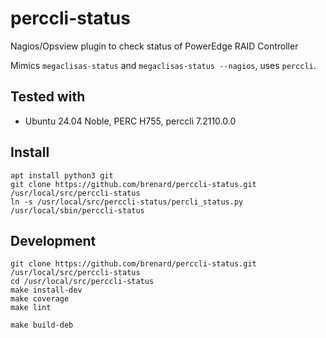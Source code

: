 # perccli-status
Nagios/Opsview plugin to check status of PowerEdge RAID Controller

Mimics `megaclisas-status` and `megaclisas-status --nagios`, uses `perccli`.

## Tested with

* Ubuntu 24.04 Noble, PERC H755, perccli 7.2110.0.0


## Install

```
apt install python3 git
git clone https://github.com/brenard/perccli-status.git /usr/local/src/perccli-status
ln -s /usr/local/src/perccli-status/percli_status.py /usr/local/sbin/perccli-status
```

## Development

```
git clone https://github.com/brenard/perccli-status.git /usr/local/src/perccli-status
cd /usr/local/src/perccli-status
make install-dev
make coverage
make lint

make build-deb
```
